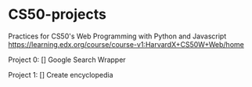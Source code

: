 # CS50-projects
Practices for CS50's Web Programming with Python and Javascript
https://learning.edx.org/course/course-v1:HarvardX+CS50W+Web/home

Project 0:
[] Google Search Wrapper

Project 1:
[] Create encyclopedia
